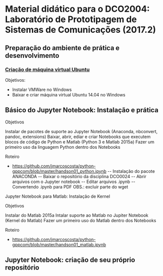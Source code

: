 # Material didático para o DCO2004: Laboratório de Prototipagem de Sistemas de Comunicações (2017.2)

## Preparação do ambiente de prática e desenvolvimento 

### [Criação de máquina virtual Ubuntu](https://github.com/jmarcoscosta/python-gppcom/blob/master/handson01_matlab.ipynb)

Objetivos:

- Instalar VMWare no Windows
- Baixar e criar máquina virtual Ubuntu 14.04 no Windows

## Básico do Jupyter Notebook: Instalação e prática

Objetivos

Instalar de pacotes de suporte ao Jupyter Notebook (Anaconda, nbconvert, pandoc, extensions)
Baixar, abrir, ediar e criar Notebooks que executem blocos de código de Python e Matlab (Python 3 e Matlab 2015a)
Fazer um primeiro uso da linguagem Python dentro dos Notebooks

Roteiro
- https://github.com/jmarcoscosta/python-gppcom/blob/master/handson01_python.ipynb
-- Instalação do pacote ANACONDA
-- Baixar o repositório da disciplina DCO0024
-- Abrir arquivos com o Jupyter notebook
-- Editar arquivos .ipynb
-- Convertendo .ipynb para PDF
OBS.: excluir parte do wget

Jupyter Notebook para Matlab: Instalação de Kernel 

Objetivos

Instalar do Matlab 2015a
Intalar suporte ao Matlab no Jupiter Notebook (Kernel do Matlab)
Fazer um primeiro uso do Matlab dentro dos Notebooks

Roteiro
- https://github.com/jmarcoscosta/python-gppcom/blob/master/handson01_matlab.ipynb

Jupyter Notebook: criação de seu próprio repositório
-- 

